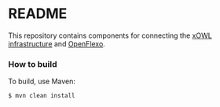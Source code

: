 # README #

This repository contains components for connecting the [xOWL infrastructure](http://xowl.org/) and [OpenFlexo](http://openflexo.org/).

### How to build ###

To build, use Maven:

```
$ mvn clean install
```
